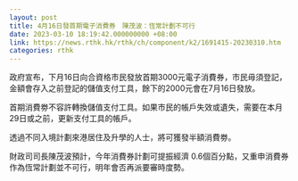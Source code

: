 ```yaml
---
layout: post
title: 4月16日發首期電子消費券　陳茂波：恆常計劃不可行
date: 2023-03-10 18:19:42.000000000 +08:00
link: https://news.rthk.hk/rthk/ch/component/k2/1691415-20230310.htm
categories: rthk
---
```


政府宣布，下月16日向合資格市民發放首期3000元電子消費券，市民毋須登記，金額會存入之前登記的儲值支付工具，餘下的2000元會在7月16日發放。

首期消費劵不容許轉換儲值支付工具。如果市民的帳戶失效或遺失，需要在本月29日或之前，更新支付工具的帳戶。

透過不同入境計劃來港居住及升學的人士，將可獲發半額消費劵。

財政司司長陳茂波預計，今年消費券計劃可提振經濟 0.6個百分點，又重申消費券作為恆常計劃並不可行，明年會否再派要審時度勢。
